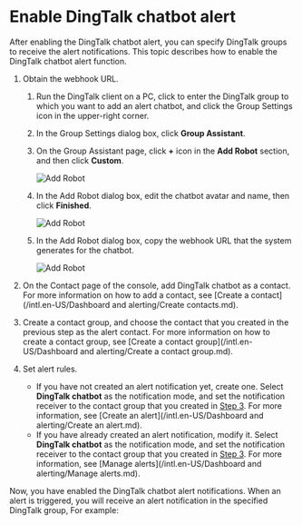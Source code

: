 # Enable DingTalk chatbot alert

After enabling the DingTalk chatbot alert, you can specify DingTalk groups to receive the alert notifications. This topic describes how to enable the DingTalk chatbot alert function.

1.  Obtain the webhook URL.
    1.  Run the DingTalk client on a PC, click to enter the DingTalk group to which you want to add an alert chatbot, and click the Group Settings icon in the upper-right corner.
    2.  In the Group Settings dialog box, click **Group Assistant**.
    3.  On the Group Assistant page, click **+** icon in the **Add Robot** section, and then click **Custom**.

        ![Add Robot](https://static-aliyun-doc.oss-accelerate.aliyuncs.com/assets/img/en-US/2467758061/p43302.png)

    4.  In the Add Robot dialog box, edit the chatbot avatar and name, then click **Finished**.

        ![Add Robot](https://static-aliyun-doc.oss-accelerate.aliyuncs.com/assets/img/en-US/2467758061/p43303.png)

    5.  In the Add Robot dialog box, copy the webhook URL that the system generates for the chatbot.

        ![Add Robot](https://static-aliyun-doc.oss-accelerate.aliyuncs.com/assets/img/en-US/2467758061/p43304.png)

2.  On the Contact page of the console, add DingTalk chatbot as a contact. For more information on how to add a contact, see [Create a contact](/intl.en-US/Dashboard and alerting/Create contacts.md).
3.  Create a contact group, and choose the contact that you created in the previous step as the alert contact. For more information on how to create a contact group, see [Create a contact group](/intl.en-US/Dashboard and alerting/Create a contact group.md).
4.  Set alert rules.
    -   If you have not created an alert notification yet, create one. Select **DingTalk chatbot** as the notification mode, and set the notification receiver to the contact group that you created in [Step 3](#step3). For more information, see [Create an alert](/intl.en-US/Dashboard and alerting/Create an alert.md).
    -   If you have already created an alert notification, modify it. Select **DingTalk chatbot** as the notification mode, and set the notification receiver to the contact group that you created in [Step 3](#step3). For more information, see [Manage alerts](/intl.en-US/Dashboard and alerting/Manage alerts.md).

Now, you have enabled the DingTalk chatbot alert notifications. When an alert is triggered, you will receive an alert notification in the specified DingTalk group, For example:

